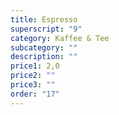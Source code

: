 ```yaml
---
title: Espresso
superscript: "9"
category: Kaffee & Tee
subcategory: ""
description: ""
price1: 2,0
price2: ""
price3: ""
order: "17"
---
```

